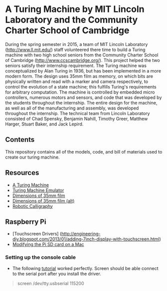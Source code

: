 # A Turing Machine by MIT Lincoln Laboratory and the Community Charter School of Cambridge

During the spring semester in 2015, a team of MIT Lincoln Laboratory (http://www.ll.mit.edu/) staff volunteered there time to build a Turing machine with two high school seniors from the Community Charter School of Cambridge (http://www.ccscambridge.org/). This project helped the two seniors satisfy their internship requirement. The Turing machine was conceptualized by Alan Turing in 1936, but has been implemented in a more modern form.  The design uses 35mm film as memory, on which bits are physically written and read with a marker and camera respectively, to control the evolution of a state machine; this fulfills Turing's requirements for arbitrary computation.  The machine is controlled by embedded micro controllers, numerous motors and sensors, and code that was developed by the students throughout the internship.  The entire design for the machine, as well as all of the manufacturing and assembly, was developed throughout the internship. The technical team from Lincoln Laboratory consisted of Chad Spensky, Benjamin Nahill, Timothy Greer, Matthew Harger, Stuart Baker, and Jack Lepird.  

## Contents
This repository contains all of the models, code, and bill of materials used to create our turing machine.

## Resources
  - [A Turing Machine](http://aturingmachine.com/)
  - [Turing Machine Emulator](http://www.turing.org.uk/turing/scrapbook/tmjava.html)
  - [Dimensions of 35mm film](http://www.brianpritchard.com/Fig%202.jpg)
  - [Dimensions of 35mm film (alt)](https://www.stereoscopy.com/faq/standard35ansi.gif)
  - [Robotic Calligraphy](http://calligraphybyherald.wix.com/herald#!gallery/c1zy6)

## Raspberry Pi
 - [Touchscreen Drivers] (http://engineering-diy.blogspot.com/2013/01/adding-7inch-display-with-touchscreen.html)
 - [Modifying the Pi SD card on a Mac](http://pi.gbaman.info/?p=328)

### Setting up the console cable
 - The following [tutorial](https://learn.adafruit.com/downloads/pdf/adafruits-raspberry-pi-lesson-5-using-a-console-cable.pdf) worked perfectly.  Screen should be able connect to the serial port after you install the driver.
> screen /dev/tty.usbserial 115200
